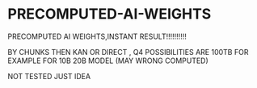 # PRECOMPUTED-AI-WEIGHTS
PRECOMPUTED AI WEIGHTS,INSTANT RESULT!!!!!!!!!!

BY CHUNKS THEN KAN OR DIRECT , 
Q4 POSSIBILITIES ARE 100TB FOR EXAMPLE FOR 10B 20B MODEL (MAY WRONG COMPUTED)

NOT TESTED JUST IDEA
